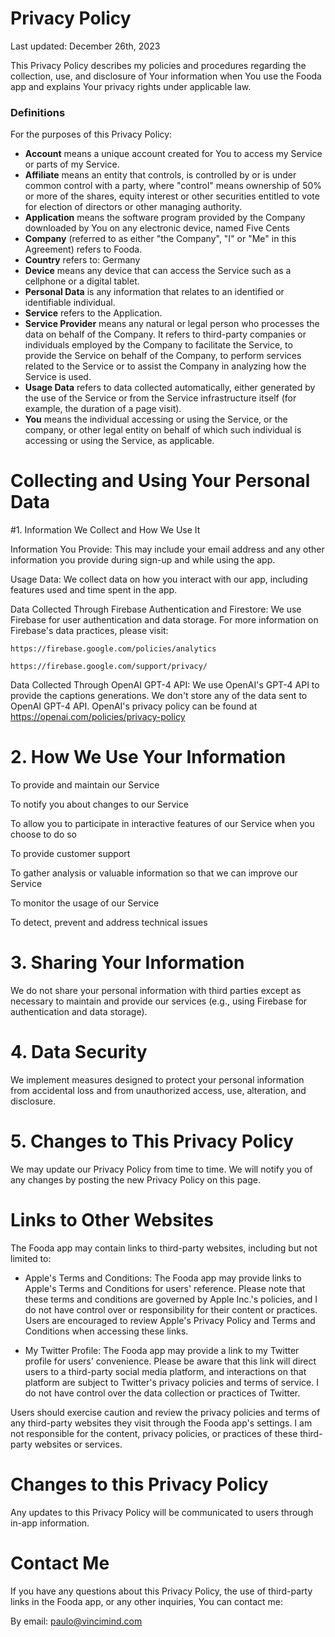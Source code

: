 # Privacy Policy
Last updated: December 26th, 2023

This Privacy Policy describes my policies and procedures regarding the collection, use, and disclosure of Your information when You use the Fooda app and explains Your privacy rights under applicable law.


### Definitions
For the purposes of this Privacy Policy:
- **Account** means a unique account created for You to access my Service or parts of my Service.
- **Affiliate** means an entity that controls, is controlled by or is under common control with a party, where "control" means ownership of 50% or more of the shares, equity interest or other securities entitled to vote for election of directors or other managing authority.
- **Application** means the software program provided by the Company downloaded by You on any electronic device, named Five Cents
- **Company** (referred to as either "the Company", "I" or "Me" in this Agreement) refers to Fooda.
- **Country** refers to: Germany
- **Device** means any device that can access the Service such as a cellphone or a digital tablet.
- **Personal Data** is any information that relates to an identified or identifiable individual.
- **Service** refers to the Application.
- **Service Provider** means any natural or legal person who processes the data on behalf of the Company. It refers to third-party companies or individuals employed by the Company to facilitate the Service, to provide the Service on behalf of the Company, to perform services related to the Service or to assist the Company in analyzing how the Service is used.
- **Usage Data** refers to data collected automatically, either generated by the use of the Service or from the Service infrastructure itself (for example, the duration of a page visit).
- **You** means the individual accessing or using the Service, or the company, or other legal entity on behalf of which such individual is accessing or using the Service, as applicable.


# Collecting and Using Your Personal Data
 #1. Information We Collect and How We Use It

  Information You Provide: This may include your email address and any other information you provide during sign-up and while using the app.

  Usage Data: We collect data on how you interact with our app, including features used and time spent in the app.

  Data Collected Through Firebase Authentication and Firestore: We use Firebase for user authentication and data storage. For more information on Firebase's data practices, please visit: 

    https://firebase.google.com/policies/analytics

    https://firebase.google.com/support/privacy/

Data Collected Through OpenAI GPT-4 API: We use OpenAI's GPT-4 API to provide the captions generations. We don't store any of the data sent to OpenAI GPT-4 API.  OpenAI's privacy policy can be found at https://openai.com/policies/privacy-policy

# 2. How We Use Your Information

  To provide and maintain our Service

  To notify you about changes to our Service

  To allow you to participate in interactive features of our Service when you choose to do so

  To provide customer support

  To gather analysis or valuable information so that we can improve our Service

  To monitor the usage of our Service

  To detect, prevent and address technical issues

# 3. Sharing Your Information

  We do not share your personal information with third parties except as necessary to maintain and provide our services (e.g., using Firebase for authentication and data storage).

# 4. Data Security

  We implement measures designed to protect your personal information from accidental loss and from unauthorized access, use, alteration, and disclosure.

# 5. Changes to This Privacy Policy

  We may update our Privacy Policy from time to time. We will notify you of any changes by posting the new Privacy Policy on this page.

# Links to Other Websites
  The Fooda app may contain links to third-party websites, including but not limited to:

- Apple's Terms and Conditions: The Fooda app may provide links to Apple's Terms and Conditions for users' reference. Please note that these terms and conditions are governed by Apple Inc.'s policies, and I do not have control over or responsibility for their content or practices. Users are encouraged to review Apple's Privacy Policy and Terms and Conditions when accessing these links.

- My Twitter Profile: The Fooda app may provide a link to my Twitter profile for users' convenience. Please be aware that this link will direct users to a third-party social media platform, and interactions on that platform are subject to Twitter's privacy policies and terms of service. I do not have control over the data collection or practices of Twitter.

Users should exercise caution and review the privacy policies and terms of any third-party websites they visit through the Fooda app's settings. I am not responsible for the content, privacy policies, or practices of these third-party websites or services.

# Changes to this Privacy Policy
Any updates to this Privacy Policy will be communicated to users through in-app information.

# Contact Me
If you have any questions about this Privacy Policy, the use of third-party links in the Fooda app, or any other inquiries, You can contact me:

By email: paulo@vincimind.com
